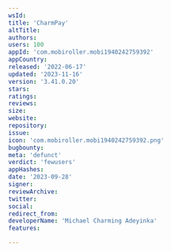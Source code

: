 ```yaml
---
wsId: 
title: 'CharmPay'
altTitle: 
authors: 
users: 100
appId: 'com.mobiroller.mobi1940242759392'
appCountry: 
released: '2022-06-17'
updated: '2023-11-16'
version: '3.41.0.20'
stars: 
ratings: 
reviews: 
size: 
website: 
repository: 
issue: 
icon: 'com.mobiroller.mobi1940242759392.png'
bugbounty: 
meta: 'defunct'
verdict: 'fewusers'
appHashes: 
date: '2023-09-28'
signer: 
reviewArchive: 
twitter: 
social: 
redirect_from: 
developerName: 'Michael Charming Adeyinka'
features: 

---
```


